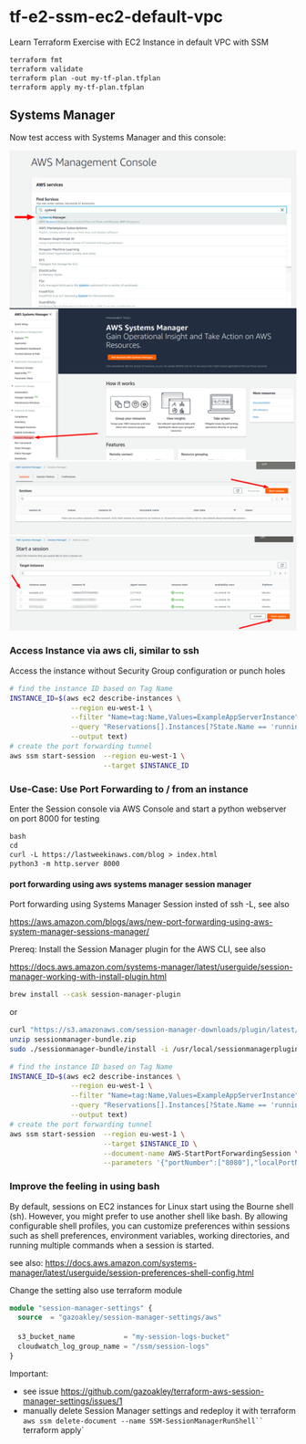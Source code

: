 # tf-e2-ssm-ec2-default-vpc
Learn Terraform Exercise with EC2 Instance in default VPC with SSM

```
terraform fmt
terraform validate
terraform plan -out my-tf-plan.tfplan
terraform apply my-tf-plan.tfplan
```

## Systems Manager

Now test access with Systems Manager and this console:

![AWS Systems Manager Console Step 1](./docs/AWS_SSM_E2_Step_1.png)
![AWS Systems Manager Console Step 2](./docs/AWS_SSM_E2_Step_2.png)
![AWS Systems Manager Console Step 3](./docs/AWS_SSM_E2_Step_3.png)
![AWS Systems Manager Console Step 4](./docs/AWS_SSM_E2_Step_4.png)

### Access Instance via aws cli, similar to ssh

Access the instance without Security Group configuration or punch holes

```bash
# find the instance ID based on Tag Name
INSTANCE_ID=$(aws ec2 describe-instances \
               --region eu-west-1 \
               --filter "Name=tag:Name,Values=ExampleAppServerInstance" \
               --query "Reservations[].Instances[?State.Name == 'running'].InstanceId[]" \
               --output text)
# create the port forwarding tunnel
aws ssm start-session  --region eu-west-1 \
                       --target $INSTANCE_ID
```
### Use-Case: Use Port Forwarding to / from an instance

Enter the Session console via AWS Console and start a python webserver on port 8000 for testing

```
bash
cd
curl -L https://lastweekinaws.com/blog > index.html
python3 -m http.server 8000
```

#### port forwarding using aws systems manager session manager

Port forwarding using Systems Manager Session insted of ssh -L, see also

https://aws.amazon.com/blogs/aws/new-port-forwarding-using-aws-system-manager-sessions-manager/

Prereq: Install the Session Manager plugin for the AWS CLI, see also

https://docs.aws.amazon.com/systems-manager/latest/userguide/session-manager-working-with-install-plugin.html

```bash
brew install --cask session-manager-plugin
```
or

```bash
curl "https://s3.amazonaws.com/session-manager-downloads/plugin/latest/mac/sessionmanager-bundle.zip" -o "sessionmanager-bundle.zip"
unzip sessionmanager-bundle.zip
sudo ./sessionmanager-bundle/install -i /usr/local/sessionmanagerplugin -b /usr/local/bin/session-manager-plugin
```

```bash
# find the instance ID based on Tag Name
INSTANCE_ID=$(aws ec2 describe-instances \
               --region eu-west-1 \
               --filter "Name=tag:Name,Values=ExampleAppServerInstance" \
               --query "Reservations[].Instances[?State.Name == 'running'].InstanceId[]" \
               --output text)
# create the port forwarding tunnel
aws ssm start-session  --region eu-west-1 \
                       --target $INSTANCE_ID \
                       --document-name AWS-StartPortForwardingSession \
                       --parameters '{"portNumber":["8080"],"localPortNumber":["9999"]}'
```

### Improve the feeling in using bash

By default, sessions on EC2 instances for Linux start using the Bourne shell (sh). However, you might prefer to use another shell like bash. By allowing configurable shell profiles, you can customize preferences within sessions such as shell preferences, environment variables, working directories, and running multiple commands when a session is started.

see also: https://docs.aws.amazon.com/systems-manager/latest/userguide/session-preferences-shell-config.html

Change the setting also use terraform module

```terraform
module "session-manager-settings" {
  source  = "gazoakley/session-manager-settings/aws"

  s3_bucket_name            = "my-session-logs-bucket"
  cloudwatch_log_group_name = "/ssm/session-logs"
}
```

Important:
* see issue https://github.com/gazoakley/terraform-aws-session-manager-settings/issues/1
* manually delete Session Manager settings and redeploy it with terraform
  `aws ssm delete-document --name SSM-SessionManagerRunShell``
  `terraform apply`
